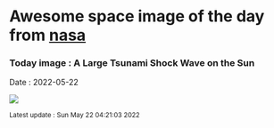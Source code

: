 
# Awesome space image of the day from [nasa](https://api.nasa.gov/)

### Today image : A Large Tsunami Shock Wave on the Sun

Date : 2022-05-22


![](https://apod.nasa.gov/apod/image/2205/SunTsunami_nso_900.gif)

<small>Latest update : Sun May 22 04:21:03 2022</small>


